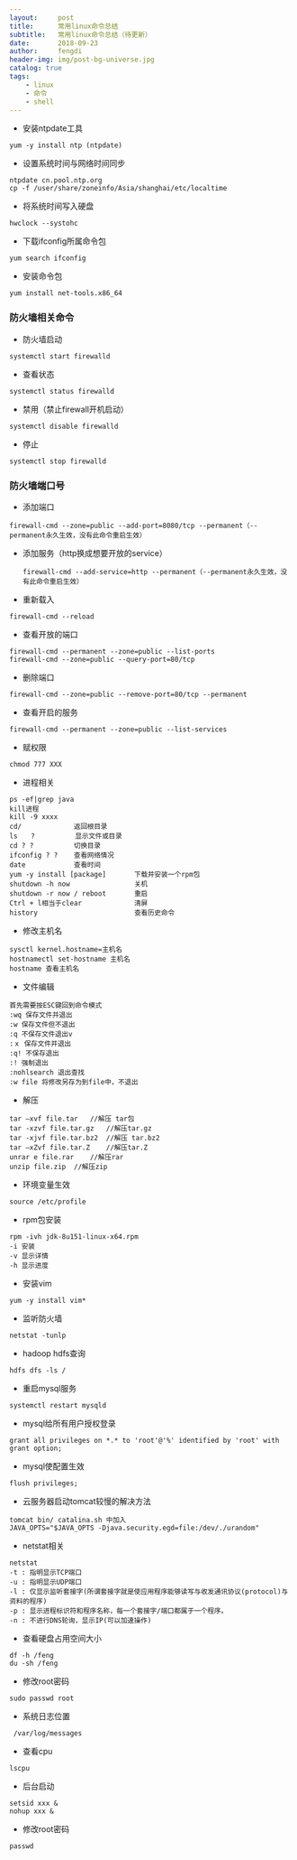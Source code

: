 ```yaml
---
layout:     post
title:      常用linux命令总结
subtitle:   常用linux命令总结（待更新）
date:       2018-09-23
author:     fengdi
header-img: img/post-bg-universe.jpg
catalog: true
tags:
    - linux
    - 命令
    - shell
---
```


- 安装ntpdate工具
```
yum -y install ntp (ntpdate)
```
- 设置系统时间与网络时间同步
```
ntpdate cn.pool.ntp.org
cp -f /user/share/zoneinfo/Asia/shanghai/etc/localtime
```
- 将系统时间写入硬盘
```
hwclock --systohc
```
- 下载ifconfig所属命令包
```
yum search ifconfig
```
- 安装命令包
```
yum install net-tools.x86_64
```

### 防火墙相关命令
- 防火墙启动
```
systemctl start firewalld
```
- 查看状态
```
systemctl status firewalld
```
- 禁用（禁止firewall开机启动）
```
systemctl disable firewalld
```
- 停止
```
systemctl stop firewalld
```

### 防火墙端口号
- 添加端口
```
firewall-cmd --zone=public --add-port=8080/tcp --permanent（--permanent永久生效，没有此命令重启生效）
```
- 添加服务（http换成想要开放的service）

  ```
  firewall-cmd --add-service=http --permanent（--permanent永久生效，没有此命令重启生效）
  ```

- 重新载入
```
firewall-cmd --reload
```
- 查看开放的端口
```
firewall-cmd --permanent --zone=public --list-ports
firewall-cmd --zone=public --query-port=80/tcp
```
- 删除端口
```
firewall-cmd --zone=public --remove-port=80/tcp --permanent
```
- 查看开启的服务
```
firewall-cmd --permanent --zone=public --list-services
```

- 赋权限
```
chmod 777 XXX
```

- 进程相关
```
ps -ef|grep java
kill进程
kill -9 xxxx
cd/             返回根目录
ls　　?          显示文件或目录
cd ? ?          切换目录
ifconfig ? ?    查看网络情况
date            查看时间
yum -y install [package]       下载并安装一个rpm包
shutdown -h now                关机
shutdown -r now / reboot       重启
Ctrl + l相当于clear             清屏
history                        查看历史命令
```

- 修改主机名
```
sysctl kernel.hostname=主机名
hostnamectl set-hostname 主机名
hostname 查看主机名
```

- 文件编辑
```
首先需要按ESC键回到命令模式
:wq 保存文件并退出
:w 保存文件但不退出
:q 不保存文件退出v
:ｘ 保存文件并退出
:q! 不保存退出
:! 强制退出
:nohlsearch 退出查找
:w file 将修改另存为到file中，不退出
```

- 解压
```
tar –xvf file.tar   //解压 tar包
tar -xzvf file.tar.gz   //解压tar.gz
tar -xjvf file.tar.bz2  //解压 tar.bz2
tar –xZvf file.tar.Z    //解压tar.Z
unrar e file.rar    //解压rar
unzip file.zip  //解压zip
```

- 环境变量生效
```
source /etc/profile
```

- rpm包安装
```
rpm -ivh jdk-8u151-linux-x64.rpm
-i 安装
-v 显示详情
-h 显示进度
```

- 安装vim
```
yum -y install vim*
```
- 监听防火墙
```
netstat -tunlp
```
- hadoop hdfs查询
```
hdfs dfs -ls /
```

- 重启mysql服务
```
systemctl restart mysqld
```

- mysql给所有用户授权登录
```
grant all privileges on *.* to 'root'@'%' identified by 'root' with grant option;
```

- mysql使配置生效
```
flush privileges;
```

- 云服务器启动tomcat较慢的解决方法
```
tomcat bin/ catalina.sh 中加入
JAVA_OPTS="$JAVA_OPTS -Djava.security.egd=file:/dev/./urandom"
```

- netstat相关
```
netstat
-t : 指明显示TCP端口
-u : 指明显示UDP端口
-l : 仅显示监听套接字(所谓套接字就是使应用程序能够读写与收发通讯协议(protocol)与资料的程序)
-p : 显示进程标识符和程序名称，每一个套接字/端口都属于一个程序。
-n : 不进行DNS轮询，显示IP(可以加速操作)
```

- 查看硬盘占用空间大小
```
df -h /feng
du -sh /feng
```

- 修改root密码
```
sudo passwd root
```

- 系统日志位置
```
 /var/log/messages
```

- 查看cpu
```
lscpu
```

- 后台启动
```
setsid xxx &
nohup xxx &
```

- 修改root密码
```
passwd
```
